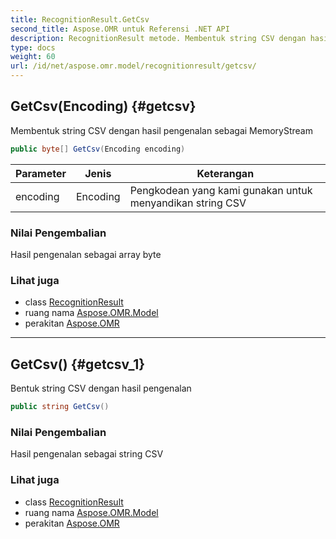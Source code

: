 ```yaml
---
title: RecognitionResult.GetCsv
second_title: Aspose.OMR untuk Referensi .NET API
description: RecognitionResult metode. Membentuk string CSV dengan hasil pengenalan sebagai MemoryStream
type: docs
weight: 60
url: /id/net/aspose.omr.model/recognitionresult/getcsv/
---
```

## GetCsv(Encoding) {#getcsv}

Membentuk string CSV dengan hasil pengenalan sebagai MemoryStream

```csharp
public byte[] GetCsv(Encoding encoding)
```

| Parameter | Jenis | Keterangan |
| --- | --- | --- |
| encoding | Encoding | Pengkodean yang kami gunakan untuk menyandikan string CSV |

### Nilai Pengembalian

Hasil pengenalan sebagai array byte

### Lihat juga

* class [RecognitionResult](../)
* ruang nama [Aspose.OMR.Model](../../recognitionresult/)
* perakitan [Aspose.OMR](../../../)

---

## GetCsv() {#getcsv_1}

Bentuk string CSV dengan hasil pengenalan

```csharp
public string GetCsv()
```

### Nilai Pengembalian

Hasil pengenalan sebagai string CSV

### Lihat juga

* class [RecognitionResult](../)
* ruang nama [Aspose.OMR.Model](../../recognitionresult/)
* perakitan [Aspose.OMR](../../../)


